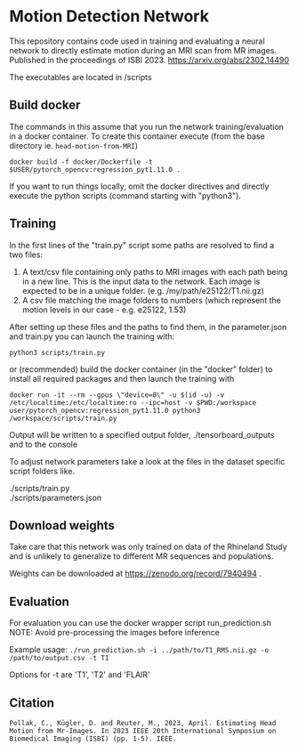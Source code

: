# Motion Detection Network

This repository contains code used in training and evaluating a neural network to directly estimate motion during an MRI scan from MR images. Published in the proceedings of ISBI 2023. https://arxiv.org/abs/2302.14490


The executables are located in /scripts


## Build docker

The commands in this assume that you run the network training/evaluation in a docker container.
To create this container execute (from the base directory ie. `head-motion-from-MRI`)

```docker build -f docker/Dockerfile -t $USER/pytorch_opencv:regression_pyt1.11.0 .```

If you want to run things locally, omit the docker directives and directly execute the python scripts (command starting with "python3").


## Training

In the first lines of the "train.py" script some paths are resolved to find a two files:

1. A text/csv file containing only paths to MRI images with each path being in a new line. This is the input data to the network. Each image is expected to be in a unique folder. (e.g. /my/path/e25122/T1.nii.gz)
2. A csv file matching the image folders to numbers (which represent the motion levels in our case - e.g.  e25122, 1.53)

After setting up these files and the paths to find them, in the parameter.json and train.py you can launch the training with:

```python3 scripts/train.py```

or (recommended) build the docker container (in the "docker" folder) to install all required packages and then launch the training with

```docker run -it --rm --gpus \"device=0\" -u $(id -u) -v /etc/localtime:/etc/localtime:ro --ipc=host -v $PWD:/workspace user/pytorch_opencv:regression_pyt1.11.0 python3 /workspace/scripts/train.py```

Output will be written to a specified output folder, ./tensorboard_outputs and to the console

To adjust network parameters take a look at the files in the dataset specific script folders like.

./scripts/train.py \
./scripts/parameters.json


## Download weights

Take care that this network was only trained on data of the Rhineland Study and is unlikely to generalize to different MR sequences and populations.

Weights can be downloaded at https://zenodo.org/record/7940494 .


## Evaluation

For evaluation you can use the docker wrapper script run_prediction.sh
NOTE: Avoid pre-processing the images before inference

Example usage:
```./run_prediction.sh -i ../path/to/T1_RMS.nii.gz -o /path/to/output.csv -t T1```

Options for -t are 'T1', 'T2' and 'FLAIR'


## Citation

```
Pollak, C., Kügler, D. and Reuter, M., 2023, April. Estimating Head Motion from Mr-Images. In 2023 IEEE 20th International Symposium on Biomedical Imaging (ISBI) (pp. 1-5). IEEE.
```


